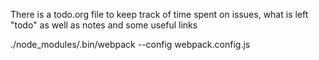There is a todo.org file to keep track of time spent on issues, what is left "todo" as well as notes and some useful links

./node_modules/.bin/webpack --config webpack.config.js